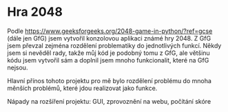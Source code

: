 # Hra 2048
Podle https://www.geeksforgeeks.org/2048-game-in-python/?ref=gcse (dále jen GfG) jsem vytvořil konzolovou aplikaci známé hry 2048.
Z GfG jsem převzal zejména rozdělení problematiky do jednotlivých funkcí. Někdy jsem si nevěděl rady, takže můj kód je podobný tomu z GfG,
ale většinu kódu jsem vytvořil sám a doplnil jsem mnoho funkcionalit, které na GfG nejsou.

Hlavní přínos tohoto projektu pro mě bylo rozdělení problému do mnoha měnších problémů, které jdou realizovat jako funkce.

Nápady na rozšíření projektu: GUI, zprovoznění na webu, počítání skóre
